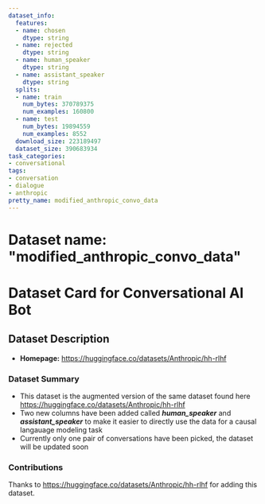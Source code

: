```yaml
---
dataset_info:
  features:
  - name: chosen
    dtype: string
  - name: rejected
    dtype: string
  - name: human_speaker
    dtype: string
  - name: assistant_speaker
    dtype: string
  splits:
  - name: train
    num_bytes: 370789375
    num_examples: 160800
  - name: test
    num_bytes: 19894559
    num_examples: 8552
  download_size: 223189497
  dataset_size: 390683934
task_categories:
- conversational
tags:
- conversation
- dialogue
- anthropic
pretty_name: modified_anthropic_convo_data
---
```

# Dataset name: "modified_anthropic_convo_data"

# Dataset Card for Conversational AI Bot


## Dataset Description

- **Homepage:** https://huggingface.co/datasets/Anthropic/hh-rlhf

### Dataset Summary

- This dataset is the augmented version of the same dataset found here https://huggingface.co/datasets/Anthropic/hh-rlhf
- Two new columns have been added called ***human_speaker*** and ***assistant_speaker*** to make it easier to directly use the data for a causal langauage modeling task
- Currently only one pair of conversations have been picked, the dataset will be updated soon

### Contributions

Thanks to https://huggingface.co/datasets/Anthropic/hh-rlhf for adding this dataset.